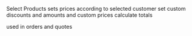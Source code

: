 Select Products
sets prices according to selected customer
set custom discounts and amounts and custom prices
calculate totals

used in orders and quotes

